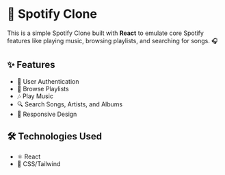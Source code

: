# 🎵 Spotify Clone

This is a simple Spotify Clone built with **React** to emulate core Spotify features like playing music, browsing playlists, and searching for songs. 🎧

## ✨ Features
- 🔑 User Authentication
- 📃 Browse Playlists
- 🎶 Play Music
- 🔍 Search Songs, Artists, and Albums
- 📱 Responsive Design

## 🛠️ Technologies Used
- ⚛️ React
- 🎨 CSS/Tailwind
